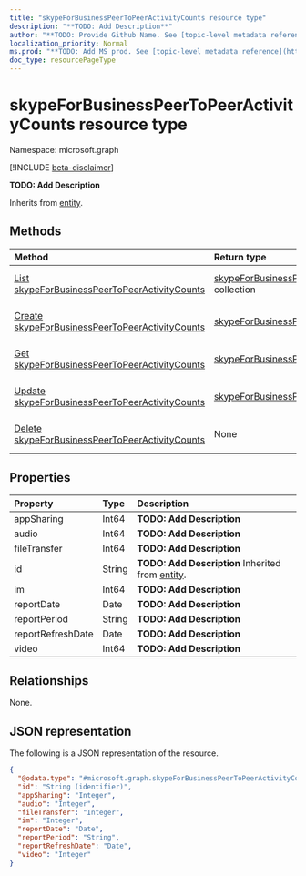 ```yaml
---
title: "skypeForBusinessPeerToPeerActivityCounts resource type"
description: "**TODO: Add Description**"
author: "**TODO: Provide Github Name. See [topic-level metadata reference](https://msgo.azurewebsites.net/add/document/guidelines/metadata.html#topic-level-metadata)**"
localization_priority: Normal
ms.prod: "**TODO: Add MS prod. See [topic-level metadata reference](https://msgo.azurewebsites.net/add/document/guidelines/metadata.html#topic-level-metadata)**"
doc_type: resourcePageType
---
```


# skypeForBusinessPeerToPeerActivityCounts resource type

Namespace: microsoft.graph

[!INCLUDE [beta-disclaimer](../../includes/beta-disclaimer.md)]

**TODO: Add Description**


Inherits from [entity](../resources/entity.md).

## Methods
|Method|Return type|Description|
|:---|:---|:---|
|[List skypeForBusinessPeerToPeerActivityCounts](../api/skypeforbusinesspeertopeeractivitycounts-list.md)|[skypeForBusinessPeerToPeerActivityCounts](../resources/skypeforbusinesspeertopeeractivitycounts.md) collection|Get a list of the [skypeForBusinessPeerToPeerActivityCounts](../resources/skypeforbusinesspeertopeeractivitycounts.md) objects and their properties.|
|[Create skypeForBusinessPeerToPeerActivityCounts](../api/skypeforbusinesspeertopeeractivitycounts-create.md)|[skypeForBusinessPeerToPeerActivityCounts](../resources/skypeforbusinesspeertopeeractivitycounts.md)|Create a new [skypeForBusinessPeerToPeerActivityCounts](../resources/skypeforbusinesspeertopeeractivitycounts.md) object.|
|[Get skypeForBusinessPeerToPeerActivityCounts](../api/skypeforbusinesspeertopeeractivitycounts-get.md)|[skypeForBusinessPeerToPeerActivityCounts](../resources/skypeforbusinesspeertopeeractivitycounts.md)|Read the properties and relationships of a [skypeForBusinessPeerToPeerActivityCounts](../resources/skypeforbusinesspeertopeeractivitycounts.md) object.|
|[Update skypeForBusinessPeerToPeerActivityCounts](../api/skypeforbusinesspeertopeeractivitycounts-update.md)|[skypeForBusinessPeerToPeerActivityCounts](../resources/skypeforbusinesspeertopeeractivitycounts.md)|Update the properties of a [skypeForBusinessPeerToPeerActivityCounts](../resources/skypeforbusinesspeertopeeractivitycounts.md) object.|
|[Delete skypeForBusinessPeerToPeerActivityCounts](../api/skypeforbusinesspeertopeeractivitycounts-delete.md)|None|Deletes a [skypeForBusinessPeerToPeerActivityCounts](../resources/skypeforbusinesspeertopeeractivitycounts.md) object.|

## Properties
|Property|Type|Description|
|:---|:---|:---|
|appSharing|Int64|**TODO: Add Description**|
|audio|Int64|**TODO: Add Description**|
|fileTransfer|Int64|**TODO: Add Description**|
|id|String|**TODO: Add Description** Inherited from [entity](../resources/entity.md).|
|im|Int64|**TODO: Add Description**|
|reportDate|Date|**TODO: Add Description**|
|reportPeriod|String|**TODO: Add Description**|
|reportRefreshDate|Date|**TODO: Add Description**|
|video|Int64|**TODO: Add Description**|

## Relationships
None.

## JSON representation
The following is a JSON representation of the resource.
<!-- {
  "blockType": "resource",
  "keyProperty": "id",
  "@odata.type": "microsoft.graph.skypeForBusinessPeerToPeerActivityCounts",
  "baseType": "microsoft.graph.entity",
  "openType": false
}
-->
``` json
{
  "@odata.type": "#microsoft.graph.skypeForBusinessPeerToPeerActivityCounts",
  "id": "String (identifier)",
  "appSharing": "Integer",
  "audio": "Integer",
  "fileTransfer": "Integer",
  "im": "Integer",
  "reportDate": "Date",
  "reportPeriod": "String",
  "reportRefreshDate": "Date",
  "video": "Integer"
}
```

